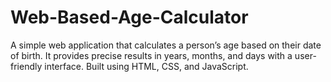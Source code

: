 # Web-Based-Age-Calculator
A simple web application that calculates a person’s age based on their date of birth. It provides precise results in years, months, and days with a user-friendly interface. Built using HTML, CSS, and JavaScript.
